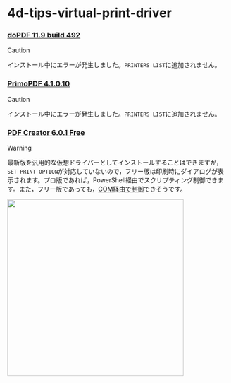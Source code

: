# 4d-tips-virtual-print-driver

### [doPDF 11.9 build 492](https://ja.dopdf.com)

> [!CAUTION]
> インストール中にエラーが発生しました。`PRINTERS LIST`に追加されません。

### [PrimoPDF 4.1.0.10](https://www.xlsoft.com/jp/products/primopdf/download.html) 

> [!CAUTION]
> インストール中にエラーが発生しました。`PRINTERS LIST`に追加されません。

### [PDF Creator 6.0.1 Free](https://www.pdfforge.org/pdfcreator/download)

> [!WARNING]
> 最新版を汎用的な仮想ドライバーとしてインストールすることはできますが，`SET PRINT OPTION`が対応していないので，フリー版は印刷時にダイアログが表示されます。プロ版であれば，PowerShell経由でスクリプティング制御できます。また，フリー版であっても，[COM経由で制御](https://www.pdfforge.org/pdfcreator/editions)できそうです。

<img src="https://github.com/user-attachments/assets/5d490305-132c-411a-9e8f-a12603cc7bbf" width=400 height=auto />
